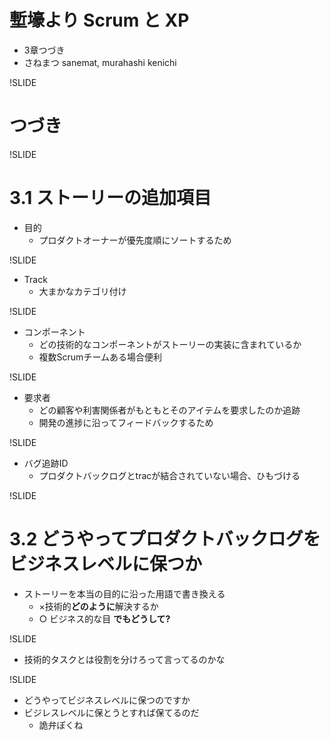 # 塹壕より Scrum と XP
- 3章つづき
- さねまつ sanemat, murahashi kenichi

!SLIDE
# つづき

!SLIDE
# 3.1 ストーリーの追加項目
- 目的
    - プロダクトオーナーが優先度順にソートするため

!SLIDE
- Track
    - 大まかなカテゴリ付け

!SLIDE
- コンポーネント
    - どの技術的なコンポーネントがストーリーの実装に含まれているか
    - 複数Scrumチームある場合便利

!SLIDE
- 要求者
    - どの顧客や利害関係者がもともとそのアイテムを要求したのか追跡
    - 開発の進捗に沿ってフィードバックするため

!SLIDE
- バグ追跡ID
    - プロダクトバックログとtracが結合されていない場合、ひもづける

!SLIDE
# 3.2 どうやってプロダクトバックログをビジネスレベルに保つか
- ストーリーを本当の目的に沿った用語で書き換える
    - ×技術的**どのように**解決するか
    - ○ ビジネス的な目 **でもどうして?**

!SLIDE
- 技術的タスクとは役割を分けろって言ってるのかな

!SLIDE
- どうやってビジネスレベルに保つのですか
- ビジレスレベルに保とうとすれば保てるのだ
    - 詭弁ぽくね
